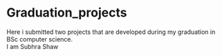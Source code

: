 # Graduation_projects
Here i submitted two projects that are developed during my graduation in BSc computer science.
<br>
I am Subhra Shaw